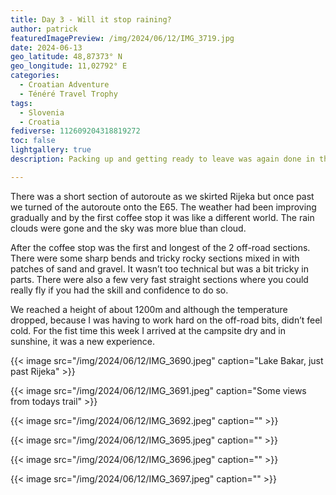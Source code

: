 ```yaml
---
title: Day 3 - Will it stop raining?
author: patrick
featuredImagePreview: /img/2024/06/12/IMG_3719.jpg
date: 2024-06-13
geo_latitude: 48,87373° N
geo_longitude: 11,02792° E
categories:
  - Croatian Adventure
  - Ténéré Travel Trophy
tags:
  - Slovenia
  - Croatia
fediverse: 112609204318819272
toc: false
lightgallery: true
description: Packing up and getting ready to leave was again done in the rain, and I left the campsite in wet weather gear expecting the worst. 

---
```


<!--more-->

There was a short section of autoroute as we skirted Rijeka but once past we turned of the autoroute onto the E65. The weather had been improving gradually and by the first coffee stop it was like a different world. The rain clouds were gone and the sky was more blue than cloud. 

After the coffee stop was the first and longest of the 2 off-road sections. There were some sharp bends and tricky rocky sections mixed in with patches of sand and gravel. It wasn’t too technical but was a bit tricky in parts. There were also a few very fast straight sections where you could really fly if you had the skill and confidence to do so. 

We reached a height of about 1200m and although the temperature dropped, because I was having to work hard on the off-road bits, didn’t feel cold. For the fist time this week I arrived at the campsite dry and in sunshine, it was a new experience. 

{{< image src="/img/2024/06/12/IMG_3690.jpeg" caption="Lake Bakar, just past Rijeka" >}}

{{< image src="/img/2024/06/12/IMG_3691.jpeg" caption="Some views from todays trail" >}}

{{< image src="/img/2024/06/12/IMG_3692.jpeg" caption="" >}}

{{< image src="/img/2024/06/12/IMG_3695.jpeg" caption="" >}}

{{< image src="/img/2024/06/12/IMG_3696.jpeg" caption="" >}}

{{< image src="/img/2024/06/12/IMG_3697.jpeg" caption="" >}}
